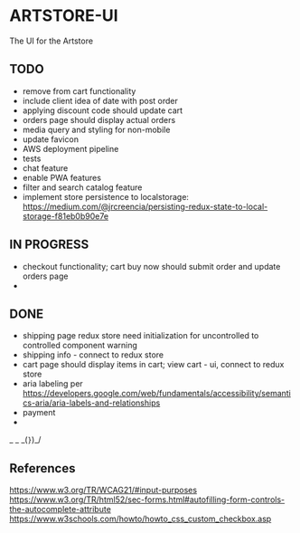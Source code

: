 # ARTSTORE-UI
The UI for the Artstore


## TODO
* remove from cart functionality
* include client idea of date with post order
* applying discount code should update cart
* orders page should display actual orders
* media query and styling for non-mobile
* update favicon
* AWS deployment pipeline
* tests
* chat feature
* enable PWA features
* filter and search catalog feature
* implement store persistence to localstorage: https://medium.com/@jrcreencia/persisting-redux-state-to-local-storage-f81eb0b90e7e


## IN PROGRESS
* checkout functionality; cart buy now should submit order and update orders page
* 

## DONE
* shipping page redux store need initialization for uncontrolled to controlled component warning
* shipping info - connect to redux store
* cart page should display items in cart; view cart - ui, connect to redux store
* aria labeling per https://developers.google.com/web/fundamentals/accessibility/semantics-aria/aria-labels-and-relationships
* payment
* 



_         _
 \_(`}`)_/


## References
https://www.w3.org/TR/WCAG21/#input-purposes
https://www.w3.org/TR/html52/sec-forms.html#autofilling-form-controls-the-autocomplete-attribute
https://www.w3schools.com/howto/howto_css_custom_checkbox.asp
